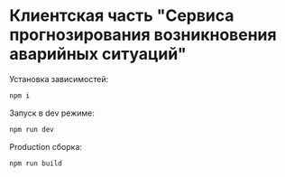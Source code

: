 # Клиентская часть "Сервиса прогнозирования возникновения аварийных ситуаций"

Установка зависимостей:

```js
npm i
```

Запуск в dev режиме:

```js
npm run dev
```

Production сборка:

```js
npm run build
```
